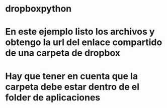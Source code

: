 # dropboxpython

# En este ejemplo listo los archivos y obtengo la url del enlace compartido de una carpeta de dropbox

# Hay que tener en cuenta que la carpeta debe estar dentro de el folder de aplicaciones


